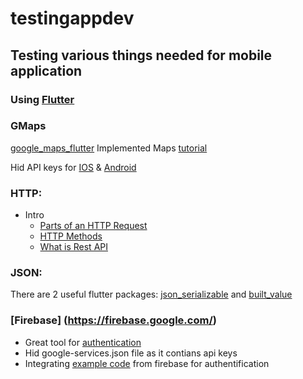 # testingappdev

## Testing various things needed for mobile application   

### Using [Flutter](https://flutter.dev/docs)

### GMaps
[google_maps_flutter](https://pub.dev/packages/google_maps_flutter#-readme-tab-)
Implemented Maps [tutorial](https://codelabs.developers.google.com/codelabs/google-maps-in-flutter/#0)

Hid API keys for [IOS](https://medium.com/@AyunasCode/how-to-hide-your-api-keys-367ef6589949) & [Android](https://guides.codepath.com/android/Storing-Secret-Keys-in-Android)

### HTTP:
- Intro 
  - [Parts of an HTTP Request](https://www.youtube.com/watch?v=pHFWGN-upGM)
  - [HTTP Methods](https://www.youtube.com/watch?v=guYMSP7JVTA)
  - [What is Rest API](https://www.youtube.com/watch?v=qVTAB8Z2VmA)
  
### JSON:
There are 2 useful flutter packages: [json_serializable](https://pub.dev/packages/json_serializable#-readme-tab-) and [built_value](https://pub.dev/packages/built_value) 

### [Firebase] (https://firebase.google.com/) 
- Great tool for [authentication](https://firebase.google.com/products/auth) 
- Hid google-services.json file as it contians api keys 
- Integrating [example code](https://github.com/FirebaseExtended/flutterfire/tree/master/packages/firebase_auth/firebase_auth/example) from firebase for authentification 
